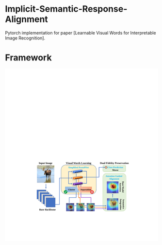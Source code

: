 # Implicit-Semantic-Response-Alignment
Pytorch implementation for paper [Learnable Visual Words for Interpretable Image Recognition].

# Framework
![Alt text](Framework.jpg?raw=true "Title")
